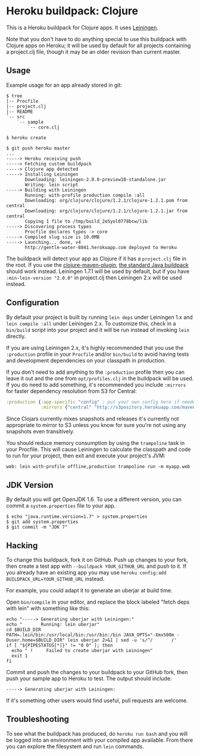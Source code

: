 # Heroku buildpack: Clojure

This is a Heroku buildpack for Clojure apps. It uses
[Leiningen](http://leiningen.org).

Note that you don't have to do anything special to use this buildpack
with Clojure apps on Heroku; it will be used by default for all
projects containing a project.clj file, though it may be an older
revision than current master. 

## Usage

Example usage for an app already stored in git:

    $ tree
    |-- Procfile
    |-- project.clj
    |-- README
    `-- src
        `-- sample
            `-- core.clj

    $ heroku create

    $ git push heroku master
    ...
    -----> Heroku receiving push
    -----> Fetching custom buildpack
    -----> Clojure app detected
    -----> Installing Leiningen
           Downloading: leiningen-2.0.0-preview10-standalone.jar
           Writing: lein script
    -----> Building with Leiningen
           Running: with-profile production compile :all
           Downloading: org/clojure/clojure/1.2.1/clojure-1.2.1.pom from central
           Downloading: org/clojure/clojure/1.2.1/clojure-1.2.1.jar from central
           Copying 1 file to /tmp/build_2e5yol0778bcw/lib
    -----> Discovering process types
           Procfile declares types -> core
    -----> Compiled slug size is 10.0MB
    -----> Launching... done, v4
           http://gentle-water-8841.herokuapp.com deployed to Heroku

The buildpack will detect your app as Clojure if it has a
`project.clj` file in the root. If you use the
[clojure-maven-plugin](https://github.com/talios/clojure-maven-plugin),
[the standard Java buildpack](http://github.com/heroku/heroku-buildpack-java)
should work instead. Leiningen 1.7.1 will be used by default, but if
you have `:min-lein-version "2.0.0"` in project.clj then Leiningen 2.x
will be used instead.

## Configuration

By default your project is built by running `lein deps` under
Leiningen 1.x and `lein compile :all` under Leiningen 2.x. To
customize this, check in a `bin/build` script into your project and it
will be run instead of invoking `lein` directly.

If you are using Leiningen 2.x, it's highly recommended that you use
the `:production` profile in your `Procfile` and/or `bin/build` to avoid
having tests and development dependencies on your classpath in
production.

If you don't need to add anything to the `:production` profile then
you can leave it out and the one from `opt/profiles.clj` in the
buildpack will be used. If you do need to add something, it's
recommended you include `:mirrors` for faster dependency resolution
from S3 for Central:

```clj
:production {:app-specific "config" ; put your own config here if needed
             :mirrors {"central" "http://s3pository.herokuapp.com/maven-central"}}
```

Since Clojars currently mixes snapshots and releases it's currently
not appropriate to mirror to S3 unless you know for sure you're not
using any snapshots even transitively.

You should reduce memory consumption by using the `trampoline` task in
your Procfile. This will cause Leiningen to calculate the classpath
and code to run for your project, then exit and execute your project's
JVM:

    web: lein with-profile offline,production trampoline run -m myapp.web

## JDK Version

By default you will get OpenJDK 1.6. To use a different version, you
can commit a `system.properties` file to your app.

```
$ echo "java.runtime.version=1.7" > system.properties
$ git add system.properties
$ git commit -m "JDK 7"
```

## Hacking

To change this buildpack, fork it on GitHub. Push up changes to your
fork, then create a test app with `--buildpack YOUR_GITHUB_URL` and
push to it. If you already have an existing app you may use
`heroku config:add BUILDPACK_URL=YOUR_GITHUB_URL` instead.

For example, you could adapt it to generate an uberjar at build time.

Open `bin/compile` in your editor, and replace the block labeled
"fetch deps with lein" with something like this:

    echo "-----> Generating uberjar with Leiningen:"
    echo "       Running: lein uberjar"
    cd $BUILD_DIR
    PATH=.lein/bin:/usr/local/bin:/usr/bin:/bin JAVA_OPTS="-Xmx500m -Duser.home=$BUILD_DIR" lein uberjar 2>&1 | sed -u 's/^/       /'
    if [ "${PIPESTATUS[*]}" != "0 0" ]; then
      echo " !     Failed to create uberjar with Leiningen"
      exit 1
    fi

Commit and push the changes to your buildpack to your GitHub fork,
then push your sample app to Heroku to test. The output should include:

    -----> Generating uberjar with Leiningen:

If it's something other users would find useful, pull requests are welcome.

## Troubleshooting

To see what the buildpack has produced, do `heroku run bash` and you
will be logged into an environment with your compiled app available.
From there you can explore the filesystem and run `lein` commands.
